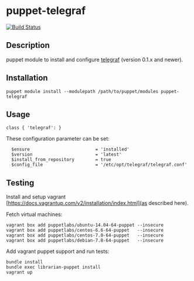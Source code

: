 # puppet-telegraf

[![Build Status](https://travis-ci.org/rplessl/puppet-telegraf.png)](https://travis-ci.org/rplessl/puppet-telegraf)

## Description

puppet module to install and configure [telegraf](https://github.com/influxdb/telegraf) (version 0.1.x and newer).

## Installation

`puppet module install --modulepath /path/to/puppet/modules puppet-telegraf`

## Usage

`class { 'telegraf': }`

These configuration parameter can be set:
```
  $ensure                         = 'installed'
  $version                        = 'latest'
  $install_from_repository        = true
  $config_file                    = '/etc/opt/telegraf/telegraf.conf'
```

## Testing

Install and setup vagrant [https://docs.vagrantup.com/v2/installation/index.html](as described here).

Fetch virtual machines:
```ShellSession
vagrant box add puppetlabs/ubuntu-14.04-64-puppet --insecure
vagrant box add puppetlabs/centos-6.6-64-puppet   --insecure
vagrant box add puppetlabs/centos-7.0-64-puppet   --insecure
vagrant box add puppetlabs/debian-7.8-64-puppet   --insecure
```

Add vagrant puppet support and run tests:
```ShellSession
bundle install
bundle exec librarian-puppet install
vagrant up
```

